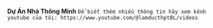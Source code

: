**Dự Án Nhà Thông Minh**
`Để biết thêm nhiều thông tin hãy xem kênh youtube của tôi: https://www.youtube.com/@lamducthptBL/videos`
